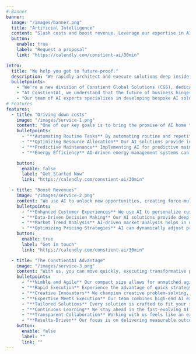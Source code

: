 ```yaml
---
# Banner
banner:
  image: "/images/banner.png"
  title: "Artificial Intelligence"
  content: "Slash costs and boost revenue. Leverage our expertise in AI to radically transform your business."
  button:
    enable: true
    label: "Request a proposal"
    link: "https://calendly.com/constient-ai/30min"

intro:
  title: "We help you get to future-proof."
  description: "We rapidly architect and execute solutions deep inside your business and software processes that result in immediate and long-term gains."
  bulletpoints:
    - "We're a new division of Constient Global Solutions (CGS), dedicated to accelerating the pace of AI transformation in our client's businesses. Incorporated in 2012, CGS is a software services company headquartered in India with offices across Europe and North America."
    - "At ConstientAI, we understand that the future of business hinges on the effective integration of AI technologies. Our mission is to empower your organization with AI-driven solutions that not only streamline operations but also open new avenues for revenue generation and growth"
    - "Our team of AI experts specializes in developing bespoke AI solutions tailored to the unique challenges and opportunities of your business. Whether it's automating routine tasks, extracting insights from data, or creating intelligent customer interfaces, we have the expertise to make it happen"
# Features
features:
  - title: "Driving down costs"
    image: "/images/service-1.png"
    content: "One of our key goals is to bring the promise of AI home to you by working collaboratively with you to achieve measurable reductions in your cost of operations"
    bulletpoints:
      - "**Automating Routine Tasks** By automating routine and repetitive tasks, we help you reduce labor costs and minimize human error, leading to increased operational efficiency."
      - "**Optimizing Resource Allocation** Our AI solutions provide insights for optimal resource allocation, reducing waste and lowering operational costs."
      - "**Predictive Maintenance** Implementing AI for predictive maintenance in manufacturing and other sectors can significantly reduce downtime and maintenance costs."
      - "**Energy Efficiency** AI-driven energy management systems can optimize energy use, leading to substantial cost savings for your business."

    button:
      enable: false
      label: "Get Started Now"
      link: "https://calendly.com/constient-ai/30min"

  - title: "Boost Revenues"
    image: "/images/service-2.png"
    content: "We use AI to unlock new opportunities, creating force-multipliers that result in a higher topline year on year"
    bulletpoints:
      - "**Enhanced Customer Experiences** We use AI to personalize customer experiences, leading to increased customer satisfaction and loyalty, and ultimately, higher revenue."
      - "**Data-Driven Decision Making** Our AI solutions provide deep insights from your data, enabling informed decision-making and identifying new revenue-generating opportunities."
      - "**Market Trend Analysis** AI-driven market analysis helps in understanding emerging trends, allowing your business to stay ahead of the curve and capitalize on new markets."
      - "**Optimizing Pricing Strategies** AI can dynamically adjust pricing based on market demand, competition, and customer behavior, maximizing your revenue potential."
    button:
      enable: true
      label: "Get in touch"
      link: "https://calendly.com/constient-ai/30min"

  - title: "The ConstientAI Advantage"
    image: "/images/service-3.png"
    content: "With us, you can move quickly, executing transformative projects that clearly demonstrate (to your stakeholders) your commitment to future-proofing your business."
    bulletpoints:
      - "**Nimble and Agile** Our compact size allows for unmatched agility and flexibility, adapting swiftly to your unique needs and market changes."
      - "**Rapid Execution** Experience the advantage of quick strategy-to-execution, accelerating your journey towards AI-driven success."
      - "**Creative Innovators** We champion creative problem-solving, delivering innovative and unique AI solutions that set you apart."
      - "**Expertise Meets Execution** Our team combines high-end AI expertise with practical execution skills, ensuring real-world applicability and seamless integration."
      - "**Tailored Solutions** Every solution is crafted to fit your specific challenges and goals, ensuring a truly personalized AI strategy."
      - "**Continuous Learning** We stay ahead in the fast-evolving AI landscape, bringing you the most advanced and efficient solutions."
      - "**Transparent Collaboration** Working with us feels like an extension of your team, with a commitment to openness and joint decision-making."
      - "**Results-Driven** Our focus is on delivering measurable outcomes, whether it's boosting efficiency, cutting costs, or driving revenue growth."
    button:
      enable: false
      label: ""
      link: ""
---
```

